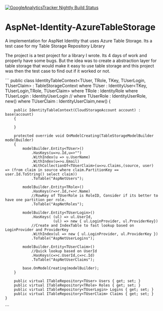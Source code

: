 [![GoogleAnalyticsTracker Nightly Build Status](https://www.myget.org/BuildSource/Badge/s-innovations?identifier=7849c88e-36e8-4151-9ace-eddbf7e74363)](https://www.myget.org/gallery/googleanalyticstracker)


AspNet-Identity-AzureTableStorage
=================================

A implementation for AspNet Identity that uses Azure Table Storage. Its a test case for my Table Storage Repository Library


The project is a test project for a library I wrote. Its 4 days of work and properly have some bugs. But the idea was to create a abstraction layer for table storage that would make it easy to use table storage and this project was then the test case to find out if it worked or not.

´´´
   public class IdentityTableContext<TUser, TRole, TKey, TUserLogin, TUserClaim> : TableStorageContext
        where TUser : IdentityUser<TKey, TUserLogin,TRole, TUserClaim>
        where TRole : IdentityRole<TKey>
        where TUserLogin : IdentityUserLogin<TKey>
       // where TUserRole : IdentityUserRole<TKey>, new()
        where TUserClaim : IdentityUserClaim<TKey>,new()
    {

        public IdentityTableContext(CloudStorageAccount account) : base(account)
        {

        }

        protected override void OnModelCreating(TableStorageModelBuilder modelBuilder)
        {
            modelBuilder.Entity<TUser>()
                .HasKeys(u=>u.Id,u=>"")
                .WithIndex(u => u.UserName)
                .WithIndex(u=>u.Email)
                .WithCollectionOf<TUserClaim>(u=>u.Claims,(source, user) => (from claim in source where claim.PartitionKey == user.Id.ToString() select claim))
                .ToTable("AspNetUsers");

            modelBuilder.Entity<TRole>()
                .HasKeys(r=>r.Id,r=>r.Name)                
                //RowKey of TUserRole is RoleID, Consider if its better to have one partition per role.       
                .ToTable("AspNetRoles");

            modelBuilder.Entity<TUserLogin>()
                .HasKeys( (ul) => ul.UserId, 
                          (ul) => new { ul.LoginProvider, ul.ProviderKey})
                //Create and IndexTable to fast lookup based on LoginProvider and ProviderKey
                .WithIndex(ul => new { ul.LoginProvider, ul.ProviderKey })
                .ToTable("AspNetUserLogins");

            modelBuilder.Entity<TUserClaim>()
                //Quick lookup based on UserId
                .HasKeys(c=>c.UserId,c=>c.Id)
                .ToTable("AspNetUserClaims");

            base.OnModelCreating(modelBuilder);
        }

        public virtual ITableRepository<TUser> Users { get; set; }
        public virtual ITableRepository<TRole> Roles { get; set; }
        public virtual ITableRepository<TUserLogin> Logins { get; set; }
        public virtual ITableRepository<TUserClaim> Claims { get; set; }
    }
    
´´´
